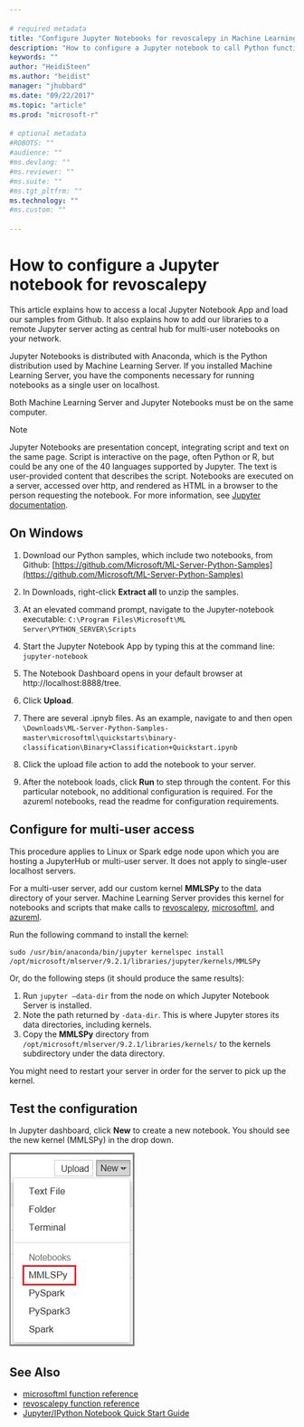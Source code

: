 ```yaml
---

# required metadata
title: "Configure Jupyter Notebooks for revoscalepy in Machine Learning Server | Microsoft Docs "
description: "How to configure a Jupyter notebook to call Python functions from revoscalepay and microsofml modules in Machine learning Server."
keywords: ""
author: "HeidiSteen"
ms.author: "heidist"
manager: "jhubbard"
ms.date: "09/22/2017"
ms.topic: "article"
ms.prod: "microsoft-r"

# optional metadata
#ROBOTS: ""
#audience: ""
#ms.devlang: ""
#ms.reviewer: ""
#ms.suite: ""
#ms.tgt_pltfrm: ""
ms.technology: ""
#ms.custom: ""

---
```


# How to configure a Jupyter notebook for revoscalepy

This article explains how to access a local Jupyter Notebook App and load our samples from Github. It also explains how to add our libraries to a remote Jupyter server acting as central hub for multi-user notebooks on your network.

Jupyter Notebooks is distributed with Anaconda, which is the Python distribution used by Machine Learning Server. If you installed Machine Learning Server, you have the components necessary for running notebooks as a single user on localhost.

Both Machine Learning Server and Jupyter Notebooks must be on the same computer.

> [!Note]
> Jupyter Notebooks are presentation concept, integrating script and text on the same page. Script is interactive on the page, often Python or R, but could be any one of the 40 languages supported by Jupyter. The text is user-provided content that describes the script. Notebooks are executed on a server, accessed over http, and rendered as HTML in a browser to the person requesting the notebook. For more information, see [Jupyter documentation](https://jupyter.readthedocs.io/atest/content-quickstart.html).

## On Windows

1. Download our Python samples, which include two notebooks, from Github: [https://github.com/Microsoft/ML-Server-Python-Samples](https://github.com/Microsoft/ML-Server-Python-Samples)

2. In Downloads, right-click **Extract all** to unzip the samples.

3. At an elevated command prompt, navigate to the Jupyter-notebook executable: `C:\Program Files\Microsoft\ML Server\PYTHON_SERVER\Scripts`

3. Start the Jupyter Notebook App by typing this at the command line: `jupyter-notebook`

4. The Notebook Dashboard opens in your default browser at http://localhost:8888/tree. 

5. Click **Upload**.

6. There are several .ipnyb files. As an example, navigate to and then open `\Downloads\ML-Server-Python-Samples-master\microsoftml\quickstarts\binary-classification\Binary+Classification+Quickstart.ipynb`

7. Click the upload file action to add the notebook to your server.

8. After the notebook loads, click **Run** to step through the content. For this particular notebook, no additional configuration is required. For the azureml notebooks, read the readme for configuration requirements.


## Configure for multi-user access

This procedure applies to Linux or Spark edge node upon which you are hosting a JupyterHub or multi-user server. It does not apply to single-user localhost servers. 

For a multi-user server, add our custom kernel **MMLSPy** to the data directory of your server. Machine Learning Server provides this kernel for notebooks and scripts that make calls to [revoscalepy](../python-reference/revoscalepy/revoscalepy-package.md), [microsoftml](../python-reference/microsoftml/microsoftml-package.md), and [azureml](../python-reference/microsoftml/azureml-model-management-sdk.md).

Run the following command to install the kernel:

```
sudo /usr/bin/anaconda/bin/jupyter kernelspec install /opt/microsoft/mlserver/9.2.1/libraries/jupyter/kernels/MMLSPy
```

Or, do the following steps (it should produce the same results):

1. Run `jupyter –data-dir` from the node on which Jupyter Notebook Server is installed.
2. Note the path returned by `-data-dir`. This is where Jupyter stores its data directories, including kernels.
3. Copy the **MMLSPy** directory from `/opt/microsoft/mlserver/9.2.1/libraries/kernels/` to the kernels subdirectory under the data directory.

You might need to restart your server in order for the server to pick up the kernel.

## Test the configuration

In Jupyter dashboard, click **New** to create a new notebook. You should see the new kernel (MMLSPy) in the drop down.

![mmlspy kernel in New notebook list](./media/jupyternb-new-mmlspy.png)


## See Also

+ [microsoftml function reference](../python-reference/microsoftml/microsoftml-package.md)
+ [revoscalepy function reference](../python-reference/revoscalepy/revoscalepy-package.md)
+ [Jupyter/IPython Notebook Quick Start Guide](https://jupyter-notebook-beginner-guide.readthedocs.io)

